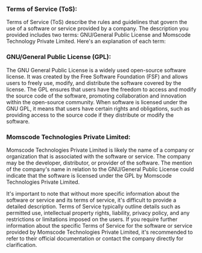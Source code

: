 ### Terms of Service (ToS):
Terms of Service (ToS) describe the rules and guidelines that govern the use of a software or service provided by a company. The description you provided includes two terms: GNU/General Public License and Momscode Technology Private Limited. Here's an explanation of each term:

### GNU/General Public License (GPL):

The GNU General Public License is a widely used open-source software license. It was created by the Free Software Foundation (FSF) and allows users to freely use, modify, and distribute the software covered by the license. The GPL ensures that users have the freedom to access and modify the source code of the software, promoting collaboration and innovation within the open-source community. When software is licensed under the GNU GPL, it means that users have certain rights and obligations, such as providing access to the source code if they distribute or modify the software.

### Momscode Technologies Private Limited:

Momscode Technologies Private Limited is likely the name of a company or organization that is associated with the software or service. The company may be the developer, distributor, or provider of the software. The mention of the company's name in relation to the GNU/General Public License could indicate that the software is licensed under the GPL by Momscode Technologies Private Limited.

It's important to note that without more specific information about the software or service and its terms of service, it's difficult to provide a detailed description. Terms of Service typically outline details such as permitted use, intellectual property rights, liability, privacy policy, and any restrictions or limitations imposed on the users. If you require further information about the specific Terms of Service for the software or service provided by Momscode Technologies Private Limited, it's recommended to refer to their official documentation or contact the company directly for clarification.
